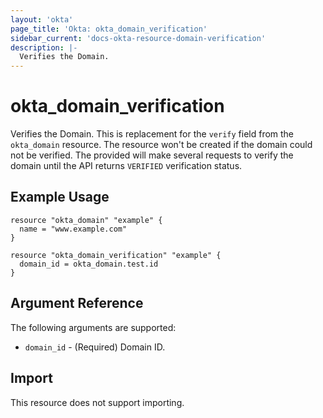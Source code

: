 ```yaml
---
layout: 'okta' 
page_title: 'Okta: okta_domain_verification' 
sidebar_current: 'docs-okta-resource-domain-verification'
description: |-
  Verifies the Domain.
---
```


# okta_domain_verification

Verifies the Domain. This is replacement for the `verify` field from the `okta_domain` resource. The resource won't be 
created if the domain could not be verified. The provided will make several requests to verify the domain until 
the API returns `VERIFIED` verification status. 

## Example Usage

```hcl
resource "okta_domain" "example" {
  name = "www.example.com"
}

resource "okta_domain_verification" "example" {
  domain_id = okta_domain.test.id
}
```

## Argument Reference

The following arguments are supported:

- `domain_id` - (Required) Domain ID.

## Import

This resource does not support importing.
